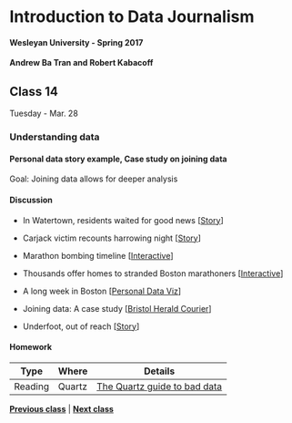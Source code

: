 # Introduction to Data Journalism
  
#### Wesleyan University - Spring 2017
  
**Andrew Ba Tran and Robert Kabacoff**
  
## Class 14
Tuesday - Mar. 28
                             
### Understanding data
                             
#### Personal data story example, Case study on joining data
                             
Goal: Joining data allows for deeper analysis
                             
#### Discussion

    
* In Watertown, residents waited for good news [[Story](https://www.bostonglobe.com/metro/2013/04/19/watertown-community-unaccustomed-violence-finds-itself-under-siege/4s2MuwvgQAestYSh2bAn6I/story.html)]

* Carjack victim recounts harrowing night [[Story](https://www.bostonglobe.com/metro/2013/04/25/carjack-victim-recounts-his-harrowing-night/FX6CAnypP1NbrMuPFb6zTM/story.html)]

* Marathon bombing timeline [[Interactive](https://www.bostonglobe.com/2013/04/27/marathon-bombing-timeline/9RL3oUZRmJZ4mJRFB5hkxK/story.html)]

* Thousands offer homes to stranded Boston marathoners [[Interactive](http://archive.boston.com/yourtown/specials/boston_locals_offer_their_homes/)]

* A long week in Boston [[Personal Data Viz]()]

* Joining data: A case study [[Bristol Herald Courier](http://andrewbatran.com/ccsu-2017/slides/joining_data/index.html)]

* Underfoot, out of reach [[Story](http://www.pulitzer.org/winners/bristol-va-herald-courier)]

#### Homework
                          
|Type|Where|Details|
|---|---|---|
|Reading|Quartz|[The Quartz guide to bad data](http://qz.com/572338/the-quartz-guide-to-bad-data/)|
                   
**[Previous class](class13.md)** | **[Next class](class15.md)**
